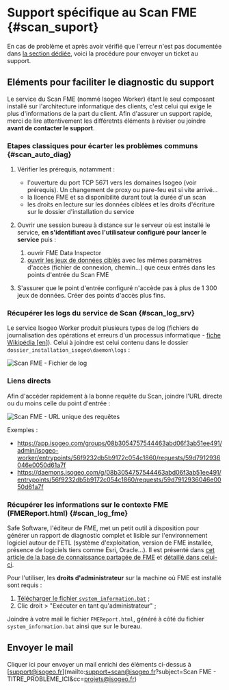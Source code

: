 # Support spécifique au Scan FME {#scan_suport}

En cas de problème et après avoir vérifié que l'erreur n'est pas documentée dans [la section dédiée](faq.html), voici la procédure pour envoyer un ticket au support.

## Eléments pour faciliter le diagnostic du support

Le service du Scan FME (nommé Isogeo Worker) étant le seul composant installé sur l'architecture informatique des clients, c'est celui qui exige le plus d'informations de la part du client. Afin d'assurer un support rapide, merci de lire attentivement les différetnts éléments à réviser ou joindre **avant de contacter le support**.

### Etapes classiques pour écarter les problèmes communs {#scan_auto_diag}

1. Vérifier les prérequis, notamment :
	* l'ouverture du port TCP 5671 vers les domaines Isogeo (voir prérequis). Un changement de proxy ou pare-feu est si vite arrivé...
	* la licence FME et sa disponibilité durant tout la durée d'un scan
	* les droits en lecture sur les données ciblées et les droits d'écriture sur le dossier d'installation du service

2. Ouvrir une session bureau à distance sur le serveur où est installé le service, **en s'identifiant avec l'utilisateur configuré pour lancer le service** puis :
	1. ouvrir FME Data Inspector
	2. [ouvrir les jeux de données ciblés](https://desktopmanualbasic.safe.com/DesktopBasic1Basics/1.13.ViewingData.html) avec les mêmes paramètres d'accès (fichier de connexion, chemin...) que ceux entrés dans les points d'entrée du Scan FME

3. S'assurer que le point d'entrée configuré n'accède pas à plus de 1 300 jeux de données. Créer des points d'accès plus fins.

### Récupérer les logs du service de Scan {#scan_log_srv}

Le service Isogeo Worker produit plusieurs types de log (fichiers de journalisation des opérations et erreurs d'un processus informatique - [fiche Wikipédia [en]](https://en.wikipedia.org/wiki/Log_file)). Celui à joindre est celui contenu dans le dossier `dossier_installation_isogeo\daemon\logs` :

![Scan FME - Fichier de log](/images/scanFME_install_log_file.png "Fichier log du service Isogeo Worker (Scan FME)")

### Liens directs

Afin d'accéder rapidement à la bonne requête du Scan, joindre l'URL directe ou du moins celle du point d'entrée :

![Scan FME - URL unique des requêtes](/images/scanFME_request_url.png "Récupérer l'URL directe d'une requête du Scan")

Exemples :

* https://app.isogeo.com/groups/08b3054757544463abd06f3ab51ee491/admin/isogeo-worker/entrypoints/56f9232db5b9172c054c1860/requests/59d7912936046e0050d61a7f
* https://daemons.isogeo.com/g/08b3054757544463abd06f3ab51ee491/entrypoints/56f9232db5b9172c054c1860/requests/59d7912936046e0050d61a7f

### Récupérer les informations sur le contexte FME (FMEReport.html) {#scan_log_fme}

Safe Software, l'éditeur de FME, met un petit outil à disposition pour générer un rapport de diagnostic complet et lisible sur l'environnement logiciel autour de l'ETL (système d'exploitation, version de FME installée, présence de logiciels tiers comme Esri, Oracle...). Il est présenté dans [cet article de la base de connaissance partagée de FME](https://knowledge.safe.com/articles/714/general-troubleshooting-gathering-system-informati.html) et [détaillé dans celui-ci](https://knowledge.safe.com/articles/692/a-guide-to-interpreting-the-system-information-bat.html).

Pour l'utiliser, les **droits d'administrateur** sur la machine où FME est installé sont requis :

1. [Télécharger le fichier `system_information.bat`](https://cdn.rawgit.com/safesoftware/system-information-batch/master/system_information.bat) ;
2. Clic droit > "Exécuter en tant qu'administrateur" ;

Joindre à votre mail le fichier `FMEReport.html`, généré à côté du fichier `system_information.bat` ainsi que sur le bureau.

## Envoyer le mail

Cliquer ici pour envoyer un mail enrichi des éléments ci-dessus à [support@isogeo.fr](mailto:support+scan@isogeo.fr?subject=Scan FME - TITRE_PROBLEME_ICI&cc=projets@isogeo.fr)
